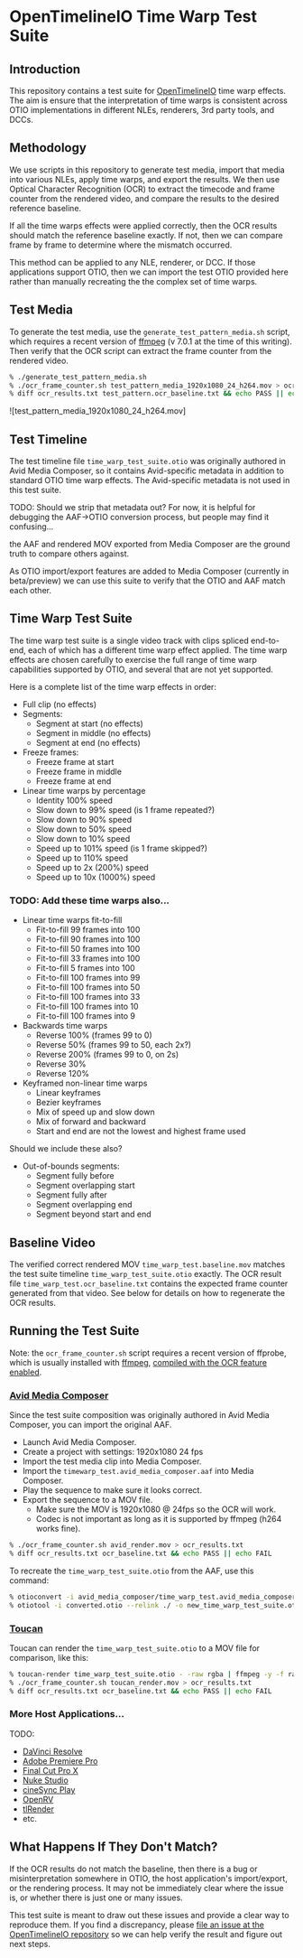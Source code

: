 # OpenTimelineIO Time Warp Test Suite

## Introduction

This repository contains a test suite for [OpenTimelineIO](https://opentimeline.io/)
time warp effects. The aim is ensure that the interpretation of time warps is
consistent across OTIO implementations in different NLEs, renderers, 3rd party tools,
and DCCs.

## Methodology

We use scripts in this repository to generate test media, import that media
into various NLEs, apply time warps, and export the results. We then use Optical
Character Recognition (OCR) to extract the timecode and frame counter from the
rendered video, and compare the results to the desired reference baseline.

If all the time warps effects were applied correctly, then the OCR results should
match the reference baseline exactly. If not, then we can compare frame by frame
to determine where the mismatch occurred.

This method can be applied to any NLE, renderer, or DCC. If those applications
support OTIO, then we can import the test OTIO provided here rather than manually
recreating the the complex set of time warps.

## Test Media

To generate the test media, use the `generate_test_pattern_media.sh` script, which
requires a recent version of [ffmpeg](https://ffmpeg.org/) (v 7.0.1 at the time of this writing).
Then verify that the OCR script can extract the frame counter from the rendered video.

```bash
% ./generate_test_pattern_media.sh
% ./ocr_frame_counter.sh test_pattern_media_1920x1080_24_h264.mov > ocr_results.txt
% diff ocr_results.txt test_pattern.ocr_baseline.txt && echo PASS || echo FAIL
```

![test_pattern_media_1920x1080_24_h264.mov]

## Test Timeline

The test timeline file `time_warp_test_suite.otio` was originally authored in
Avid Media Composer, so it contains Avid-specific metadata in addition to standard OTIO
time warp effects. The Avid-specific metadata is not used in this test suite.

TODO: Should we strip that metadata out? For now, it is helpful for debugging the AAF->OTIO
conversion process, but people may find it confusing...

the AAF and rendered MOV exported from Media Composer are the ground truth to compare
others against.

As OTIO import/export features are added to Media Composer (currently in beta/preview)
we can use this suite to verify that the OTIO and AAF match each other.

## Time Warp Test Suite

The time warp test suite is a single video track with clips spliced end-to-end, each
of which has a different time warp effect applied. The time warp effects are chosen
carefully to exercise the full range of time warp capabilities supported by OTIO,
and several that are not yet supported.

Here is a complete list of the time warp effects in order:
- Full clip (no effects)
- Segments:
  - Segment at start (no effects)
  - Segment in middle (no effects)
  - Segment at end (no effects)
- Freeze frames:
  - Freeze frame at start
  - Freeze frame in middle
  - Freeze frame at end
- Linear time warps by percentage
  - Identity 100% speed
  - Slow down to 99% speed (is 1 frame repeated?)
  - Slow down to 90% speed
  - Slow down to 50% speed
  - Slow down to 10% speed
  - Speed up to 101% speed (is 1 frame skipped?)
  - Speed up to 110% speed
  - Speed up to 2x (200%) speed
  - Speed up to 10x (1000%) speed

### TODO: Add these time warps also...

- Linear time warps fit-to-fill
  - Fit-to-fill 99 frames into 100
  - Fit-to-fill 90 frames into 100
  - Fit-to-fill 50 frames into 100
  - Fit-to-fill 33 frames into 100
  - Fit-to-fill 5 frames into 100
  - Fit-to-fill 100 frames into 99
  - Fit-to-fill 100 frames into 50
  - Fit-to-fill 100 frames into 33
  - Fit-to-fill 100 frames into 10
  - Fit-to-fill 100 frames into 9
- Backwards time warps
  - Reverse 100% (frames 99 to 0)
  - Reverse 50% (frames 99 to 50, each 2x?)
  - Reverse 200% (frames 99 to 0, on 2s)
  - Reverse 30%
  - Reverse 120%
- Keyframed non-linear time warps
  - Linear keyframes
  - Bezier keyframes
  - Mix of speed up and slow down
  - Mix of forward and backward
  - Start and end are not the lowest and highest frame used

Should we include these also?
- Out-of-bounds segments:
  - Segment fully before
  - Segment overlapping start
  - Segment fully after
  - Segment overlapping end
  - Segment beyond start and end

## Baseline Video

The verified correct rendered MOV `time_warp_test.baseline.mov` matches
the test suite timeline `time_warp_test_suite.otio` exactly. The OCR result
file `time_warp_test.ocr_baseline.txt` contains the expected frame counter
generated from that video. See below for details on how to regenerate the OCR
results.

## Running the Test Suite

Note: the `ocr_frame_counter.sh` script requires a recent version of
ffprobe, which is usually installed with [ffmpeg](https://ffmpeg.org/), [compiled with the
OCR feature enabled](https://ffmpeg.org/ffmpeg-filters.html#ocr).

### [Avid Media Composer](https://www.avid.com/media-composer)

Since the test suite composition was originally authored in Avid Media Composer,
you can import the original AAF.

- Launch Avid Media Composer.
- Create a project with settings: 1920x1080 24 fps
- Import the test media clip into Media Composer.
- Import the `timewarp_test.avid_media_composer.aaf` into Media Composer.
- Play the sequence to make sure it looks correct.
- Export the sequence to a MOV file.
  - Make sure the MOV is 1920x1080 @ 24fps so the OCR will work.
  - Codec is not important as long as it is supported by ffmpeg (h264 works fine).

```bash
% ./ocr_frame_counter.sh avid_render.mov > ocr_results.txt
% diff ocr_results.txt ocr_baseline.txt && echo PASS || echo FAIL
```

To recreate the `time_warp_test_suite.otio` from the AAF, use this command:

```bash
% otioconvert -i avid_media_composer/time_warp_test.avid_media_composer.aaf -o converted.otio
% otiotool -i converted.otio --relink ./ -o new_time_warp_test_suite.otio
```

### [Toucan](https://github.com/OpenTimelineIO/toucan)

Toucan can render the `time_warp_test_suite.otio` to a MOV file for comparison, like this:

```bash
% toucan-render time_warp_test_suite.otio - -raw rgba | ffmpeg -y -f rawvideo -pix_fmt rgba -s 1920x1080 -r 24 -i pipe: toucan_render.mov
% ./ocr_frame_counter.sh toucan_render.mov > ocr_results.txt
% diff ocr_results.txt ocr_baseline.txt && echo PASS || echo FAIL
```

### More Host Applications...

TODO:
- [DaVinci Resolve](https://www.blackmagicdesign.com/products/davinciresolve/)
- [Adobe Premiere Pro](https://www.adobe.com/products/premiere.html)
- [Final Cut Pro X](https://www.apple.com/final-cut-pro/)
- [Nuke Studio](https://www.foundry.com/products/nuke-studio)
- [cineSync Play](https://www.backlight.co/product/cinesync/download)
- [OpenRV](https://github.com/AcademySoftwareFoundation/OpenRV)
- [tlRender](https://github.com/darbyjohnston/tlRender)
- etc.

## What Happens If They Don't Match?

If the OCR results do not match the baseline, then there is a bug or misinterpretation
somewhere in OTIO, the host application's import/export, or the
rendering process. It may not be immediately clear where the issue is, or whether there
is just one or many issues.

This test suite is meant to draw out these issues and provide a clear way to reproduce
them. If you find a discrepancy, please
[file an issue at the OpenTimelineIO repository](https://github.com/AcademySoftwareFoundation/OpenTimelineIO/issues)
so we can help verify the result and figure out next steps.
